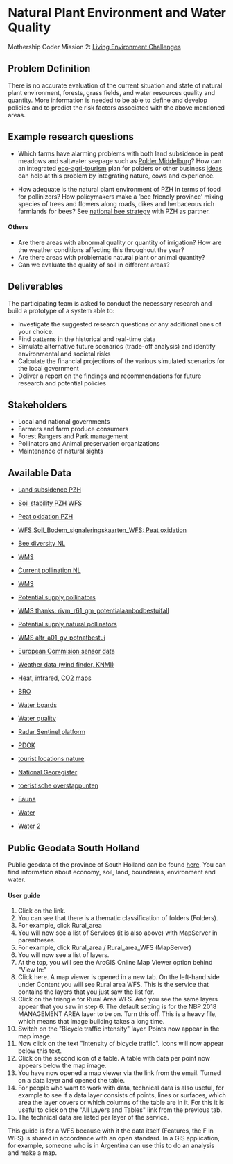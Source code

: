 # Natural Plant Environment and Water Quality

Mothership Coder Mission 2: [Living Environment Challenges](https://www.space4good.com/coder-missions/)

## Problem Definition
There is no accurate evaluation of the current situation and state of natural plant environment, forests, grass fields, and water resources quality and quantity. More information is needed to be able to define and develop policies and to predict the risk factors associated with the above mentioned areas.

## Example research questions
- Which farms have alarming problems with both land subsidence in peat meadows and saltwater seepage such as [Polder Middelburg](https://www.zuid-holland.nl/onderwerpen/ruimte/bodem-ondergrond/polder-middelburg/)? How can an integrated [eco-agri-tourism](https://www.zuid-holland.nl/onderwerpen/landschap/projecten-rijke/groen-index/groenprojecten/krimpenerwaard/) plan for polders or other business [ideas](https://www.zuid-holland.nl/actueel/nieuws/februari-2019/nieuwe/) can help at this problem by integrating nature, cows and experience. 

- How adequate is the natural plant environment of PZH in terms of food for pollinizers? How policymakers make a ‘bee friendly province’ mixing species of trees and flowers along roads, dikes and herbaceous rich farmlands for bees? See [national bee strategy](https://www.government.nl/binaries/government/documents/reports/2018/02/02/nl-pollinator-strategy-bed--breakfast-for-bees/DEF+webversie+Nat+Bijenstrategie+ENG_jan+2018.PDF) with PZH as partner.

#### Others
- Are there areas with abnormal quality or quantity of irrigation? How are the weather conditions affecting this throughout the year?
- Are there areas with problematic natural plant or animal quantity?
- Can we evaluate the quality of soil in different areas? 

## Deliverables
The participating team is asked to conduct the necessary research and build a prototype of a system able to:

- Investigate the suggested research questions or any additional ones of your choice.
- Find patterns in the historical and real-time data
- Simulate alternative future scenarios (trade-off analysis) and identify environmental and societal risks
- Calculate the financial projections of the various simulated scenarios for the local government
- Deliver a report on the findings and recommendations for future research and potential policies 

## Stakeholders
- Local and national governments
- Farmers and farm produce consumers
- Forest Rangers and Park management
- Pollinators and Animal preservation organizations
- Maintenance of natural sights

## Available Data

- [Land subsidence PZH](http://www.nationaalgeoregister.nl/geonetwork/srv/dut/catalog.search#/metadata/A604012E-53EC-4FC2-B39B-019957D67F7C)


- [Soil stability PZH](http://www.nationaalgeoregister.nl/geonetwork/srv/dut/catalog.search#/metadata/AD0C1426-86F4-4443-8F8C-425A8DA68280) [WFS](https://geoservices.zuid-holland.nl/arcgis/services/Bodem/Bodem_signaleringskaarten_WFS/MapServer/WFSServer?&request=GetCapabilities&service=WSFS)

- [Peat oxidation PZH](http://www.nationaalgeoregister.nl/geonetwork/srv/dut/catalog.search#/metadata/EAC43195-BC7E-418F-BD58-64C1873E828C)

- [WFS Soil_Bodem_signaleringskaarten_WFS: Peat oxidation ](https://geoservices.zuid-holland.nl/arcgis/services/Bodem/Bodem_signaleringskaarten_WFS/MapServer/WFSServer (https://geoservices.zuid-holland.nl/arcgis/services/Server_Supplies/Server_SPSFSSSerMapSSbMPSSempsServer_Servals ))

- [Bee diversity NL](http://www.nationaalgeoregister.nl/geonetwork/srv/dut/catalog.search#/metadata/5b7f3056-d174-4bc8-8375-c6321435c315)
 
- [WMS](http://geodata.rivm.nl/geoserver/wms?&request=GetCapabilities&service=WMS)

- [Current pollination NL](http://www.nationaalgeoregister.nl/geonetwork/srv/dut/catalog.search#/metadata/0ba70276-a4e5-443c-9e60-783f00d098fd)

- [WMS]( http://geodata.rivm.nl/geoserver/wms?&request=GetCapabilities&service=WMS)
- [Potential supply pollinators](http://www.nationaalgeoregister.nl/geonetwork/srv/dut/catalog.search#/metadata/d02ffe2f-abda-4f38-bd0c-23f8bd897a58)

- [WMS thanks: rivm_r61_gm_potentialaanbodbestuifall ](http://geodata.rivm.nl/geoserver/wms?)

- [Potential supply natural pollinators](http://www.nationaalgeoregister.nl/geonetwork/srv/dut/catalog.search#/metadata/35af6372-0370-4525-b254-b2394aba9eed)

- [WMS altr_a01_gv_potnatbestui](Http://geodata.rivm.nl/geoserver/dank/wms?)  
 

- [European Commision sensor data](https://data.jrc.ec.europa.eu/dataset?sort=sort_criteria+desc%2C+title_string+asc&_tags_limit=0)

- [Weather data (wind finder, KNMI)](https://data.knmi.nl/datasets)

- [Heat, infrared, CO2 maps](data.overheid.nl)

- [BRO](https://www.pdok.nl/introductie/-/article/basisregistratie-ondergrond-bro-)

- [Water boards](www.nationaalgeoregister.nl)
- [Water quality](https://www.waterkwaliteitsportaal.nl/)
- [Radar Sentinel platform](https://www.spaceoffice.nl/nl/satellietdataportaal/sentinel-data-copernicus/)
- [PDOK](https://downloads.pdok.nl/ahn3-downloadpage/)

- [tourist locations nature](https://dataloket.zuid-holland.nl/documenten/4000250171339)
- [National Georegister](http://nationaalgeoregister.nl/geonetwork/srv/dut/catalog.search#/metadata/1B3DA15D-73A2-4888-A999-3B2F800E292A?tab=general)

- [toeristische overstappunten](https://data.overheid.nl/dataset/61155-toeristische-overstappunten#panel-1)
 
- [Fauna](https://ckan.dataplatform.nl/dataset/faunauittreedplaatsen)

- [Water](https://ckan.dataplatform.nl/dataset/ondersteunendewaterdelen/resource/3a05bd2b-7023-45db-a27a-0713a630bb6c)
- [Water 2](https://ckan.dataplatform.nl/dataset/oppervlaktewaterkwaliteit/resource/cc2128fc-8615-49ee-883b-6eae4d2319a6)

## Public Geodata South Holland

Public geodata of the province of South Holland can be found [here](http://geoservices.zuid-holland.nl/arcgis/rest/services). 
You can find information about economy, soil, land, boundaries, environment and water.

#### User guide

1. Click on the link.
2. You can see that there is a thematic classification of folders (Folders).
3. For example, click Rural_area
4. You will now see a list of Services (it is also above) with MapServer in parentheses.
5. For example, click Rural_area / Rural_area_WFS (MapServer)
6. You will now see a list of layers.
7. At the top, you will see the ArcGIS Online Map Viewer option behind "View In:"
8. Click here. A map viewer is opened in a new tab. On the left-hand side under Content you will see Rural area WFS. This is the service that contains the layers that you just saw the list for.
9. Click on the triangle for Rural Area WFS. And you see the same layers appear that you saw in step 6. The default setting is for the NBP 2018 MANAGEMENT AREA layer to be on. Turn this off. This is a heavy file, which means that image building takes a long time.
10. Switch on the "Bicycle traffic intensity" layer. Points now appear in the map image.
11. Now click on the text "Intensity of bicycle traffic". Icons will now appear below this text.
12. Click on the second icon of a table. A table with data per point now appears below the map image.
13. You have now opened a map viewer via the link from the email. Turned on a data layer and opened the table.
14. For people who want to work with data, technical data is also useful, for example to see if a data layer consists of points, lines or surfaces, which area the layer covers or which columns of the table are in it. For this it is useful to click on the "All Layers and Tables" link from the previous tab.
15. The technical data are listed per layer of the service.
 
This guide is for a WFS because with it the data itself (Features, the F in WFS) is shared in accordance with an open standard. In a GIS application, for example, someone who is in Argentina can use this to do an analysis and make a map.

